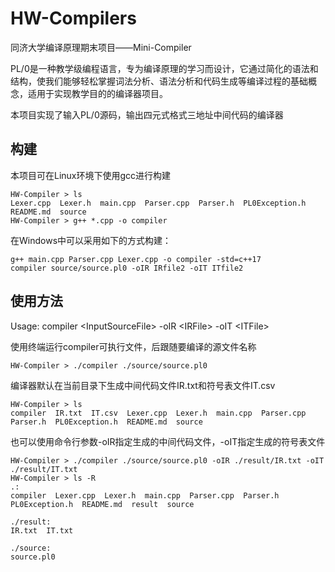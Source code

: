 # HW-Compilers
同济大学编译原理期末项目——Mini-Compiler

PL/0是一种教学级编程语言，专为编译原理的学习而设计，它通过简化的语法和结构，使我们能够轻松掌握词法分析、语法分析和代码生成等编译过程的基础概念，适用于实现教学目的的编译器项目。

本项目实现了输入PL/0源码，输出四元式格式三地址中间代码的编译器

## 构建
本项目可在Linux环境下使用gcc进行构建
~~~shell
HW-Compiler > ls
Lexer.cpp  Lexer.h  main.cpp  Parser.cpp  Parser.h  PL0Exception.h  README.md  source
HW-Compiler > g++ *.cpp -o compiler
~~~
在Windows中可以采用如下的方式构建：
~~~shell
g++ main.cpp Parser.cpp Lexer.cpp -o compiler -std=c++17
compiler source/source.pl0 -oIR IRfile2 -oIT ITfile2
~~~
## 使用方法
Usage: compiler \<InputSourceFile> -oIR \<IRFile> -oIT \<ITFile>

使用终端运行compiler可执行文件，后跟随要编译的源文件名称
~~~shell
HW-Compiler > ./compiler ./source/source.pl0
~~~
编译器默认在当前目录下生成中间代码文件IR.txt和符号表文件IT.csv
~~~shell
HW-Compiler > ls
compiler  IR.txt  IT.csv  Lexer.cpp  Lexer.h  main.cpp  Parser.cpp  Parser.h  PL0Exception.h  README.md  source
~~~
也可以使用命令行参数-oIR指定生成的中间代码文件，-oIT指定生成的符号表文件
~~~shell
HW-Compiler > ./compiler ./source/source.pl0 -oIR ./result/IR.txt -oIT ./result/IT.txt
HW-Compiler > ls -R
.:
compiler  Lexer.cpp  Lexer.h  main.cpp  Parser.cpp  Parser.h  PL0Exception.h  README.md  result  source

./result:
IR.txt  IT.txt

./source:
source.pl0
~~~
